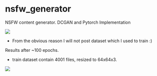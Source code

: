 # nsfw_generator
NSFW content generator. DCGAN and Pytorch Implementation


![](https://github.com/s3nh/nsfw_generator/blob/master/imgs/dcgan.png)


- From the obvious reason I will not post dataset which I used to train :)


Results after ~100 epochs. 


- train dataset contain 4001 files, resized to 64x64x3. 


![](https://media.giphy.com/media/2iiXrqTwxWQ5uUgTVF/giphy.gif)

